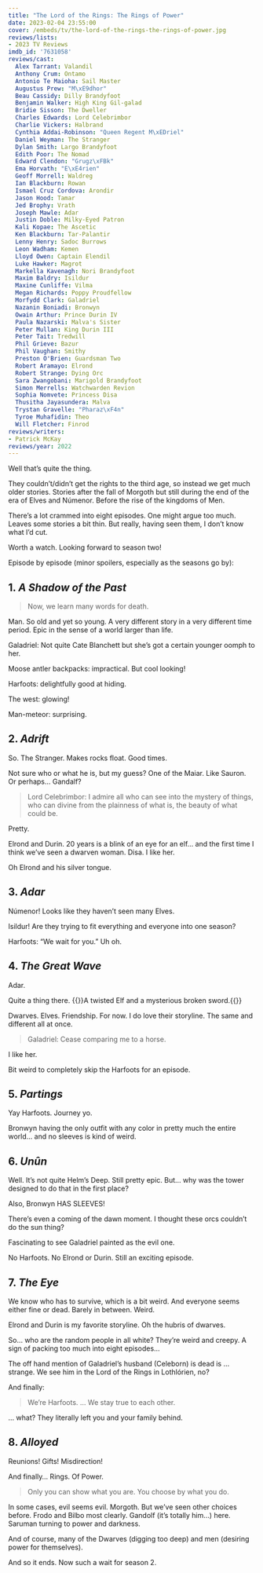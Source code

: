 ```yaml
---
title: "The Lord of the Rings: The Rings of Power"
date: 2023-02-04 23:55:00
cover: /embeds/tv/the-lord-of-the-rings-the-rings-of-power.jpg
reviews/lists:
- 2023 TV Reviews
imdb_id: '7631058'
reviews/cast:
  Alex Tarrant: Valandil
  Anthony Crum: Ontamo
  Antonio Te Maioha: Sail Master
  Augustus Prew: "M\xE9dhor"
  Beau Cassidy: Dilly Brandyfoot
  Benjamin Walker: High King Gil-galad
  Bridie Sisson: The Dweller
  Charles Edwards: Lord Celebrimbor
  Charlie Vickers: Halbrand
  Cynthia Addai-Robinson: "Queen Regent M\xEDriel"
  Daniel Weyman: The Stranger
  Dylan Smith: Largo Brandyfoot
  Edith Poor: The Nomad
  Edward Clendon: "Grugz\xFBk"
  Ema Horvath: "E\xE4rien"
  Geoff Morrell: Waldreg
  Ian Blackburn: Rowan
  Ismael Cruz Cordova: Arondir
  Jason Hood: Tamar
  Jed Brophy: Vrath
  Joseph Mawle: Adar
  Justin Doble: Milky-Eyed Patron
  Kali Kopae: The Ascetic
  Ken Blackburn: Tar-Palantir
  Lenny Henry: Sadoc Burrows
  Leon Wadham: Kemen
  Lloyd Owen: Captain Elendil
  Luke Hawker: Magrot
  Markella Kavenagh: Nori Brandyfoot
  Maxim Baldry: Isildur
  Maxine Cunliffe: Vilma
  Megan Richards: Poppy Proudfellow
  Morfydd Clark: Galadriel
  Nazanin Boniadi: Bronwyn
  Owain Arthur: Prince Durin IV
  Paula Nazarski: Malva's Sister
  Peter Mullan: King Durin III
  Peter Tait: Tredwill
  Phil Grieve: Bazur
  Phil Vaughan: Smithy
  Preston O'Brien: Guardsman Two
  Robert Aramayo: Elrond
  Robert Strange: Dying Orc
  Sara Zwangobani: Marigold Brandyfoot
  Simon Merrells: Watchwarden Revion
  Sophia Nomvete: Princess Disa
  Thusitha Jayasundera: Malva
  Trystan Gravelle: "Pharaz\xF4n"
  Tyroe Muhafidin: Theo
  Will Fletcher: Finrod
reviews/writers:
- Patrick McKay
reviews/year: 2022
---
```

Well that’s quite the thing. 

They couldn’t/didn’t get the rights to the third age, so instead we get much older stories. Stories after the fall of Morgoth but still during the end of the era of Elves and Númenor. Before the rise of the kingdoms of Men. 

There’s a lot crammed into eight episodes. One might argue too much. Leaves some stories a bit thin. But really, having seen them, I don’t know what I’d cut. 

Worth a watch. Looking forward to season two!

<!--more-->

Episode by episode (minor spoilers, especially as the seasons go by):

## 1. *A Shadow of the Past*

> Now, we learn many words for death.   

Man. So old and yet so young. A very different story in a very different time period. Epic in the sense of a world larger than life. 

Galadriel: Not quite Cate Blanchett but she’s got a certain younger oomph to her. 

Moose antler backpacks: impractical. But cool looking! 

Harfoots: delightfully good at hiding. 

The west: glowing!

Man-meteor: surprising. 

## 2. *Adrift*

So. The Stranger. Makes rocks float. Good times. 

Not sure who or what he is, but my guess? One of the Maiar. Like Sauron. Or perhaps… Gandalf? 

> Lord Celebrimbor: I admire all who can see into the mystery of things, who can divine from the plainness of what is, the beauty of what could be.  

Pretty. 

Elrond and Durin. 20 years is a blink of an eye for an elf… and the first time I think we’ve seen a dwarven woman. Disa. I like her. 

Oh Elrond and his silver tongue. 

## 3. *Adar*

Númenor! Looks like they haven’t seen many Elves.

Isildur! Are they trying to fit everything and everyone into one season?

Harfoots: “We wait for you.” Uh oh. 

## 4. *The Great Wave*

Adar. 

Quite a thing there. {{<spoiler>}}A twisted Elf and a mysterious broken sword.{{</spoiler>}}

Dwarves. Elves. Friendship. For now. I do love their storyline. The same and different all at once. 

> Galadriel: Cease comparing me to a horse.   

I like her. 

Bit weird to completely skip the Harfoots for an episode. 

## 5. *Partings*

Yay Harfoots. Journey yo. 

Bronwyn having the only outfit with any color in pretty much the entire world… and no sleeves is kind of weird. 

## 6. *Unûn*

Well. It’s not quite Helm’s Deep. Still pretty epic. But… why was the tower designed to do that in the first place? 

Also, Bronwyn HAS SLEEVES! 

There’s even a coming of the dawn moment. I thought these orcs couldn’t do the sun thing? 

Fascinating to see Galadriel painted as the evil one. 

No Harfoots. No Elrond or Durin. Still an exciting episode. 

## 7. *The Eye*

We know who has to survive, which is a bit weird. And everyone seems either fine or dead. Barely in between. Weird. 

Elrond and Durin is my favorite storyline. Oh the hubris of dwarves.

So… who are the random people in all white? They’re weird and creepy. A sign of packing too much into eight episodes…

The off hand mention of Galadriel’s husband (Celeborn) is dead is … strange. We see him in the Lord of the Rings in Lothlórien, no?

And finally:

> We’re Harfoots. … We stay true to each other.   

… what? They literally left you and your family behind. 

## 8. *Alloyed*

Reunions! Gifts! Misdirection! 

And finally… Rings. Of Power. 

> Only you can show what you are. You choose by what you do.   

In some cases, evil seems evil. Morgoth. But we’ve seen other choices before. Frodo and Bilbo most clearly. Gandolf (it’s totally him…) here. Saruman turning to power and darkness. 

And of course, many of the Dwarves (digging too deep) and men (desiring power for themselves). 

And so it ends. Now such a wait for season 2. 

